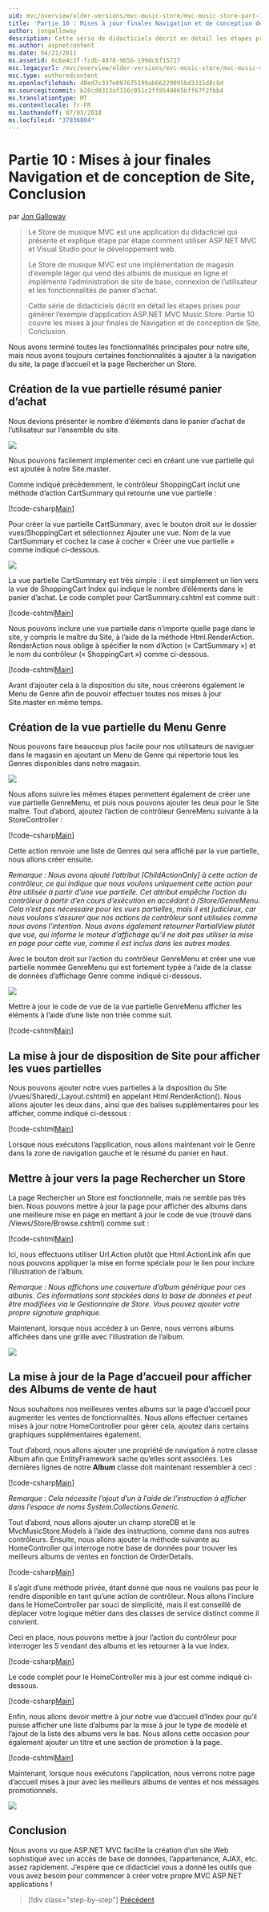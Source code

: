 ```yaml
---
uid: mvc/overview/older-versions/mvc-music-store/mvc-music-store-part-10
title: 'Partie 10 : Mises à jour finales Navigation et de conception de Site, Conclusion | Microsoft Docs'
author: jongalloway
description: Cette série de didacticiels décrit en détail les étapes prises pour générer l’exemple d’application ASP.NET MVC Music Store. Partie 10 couvre les mises à jour finales de Navigation et S....
ms.author: aspnetcontent
ms.date: 04/21/2011
ms.assetid: 0c6e4c2f-fcdb-4978-9656-1990c6f15727
msc.legacyurl: /mvc/overview/older-versions/mvc-music-store/mvc-music-store-part-10
msc.type: authoredcontent
ms.openlocfilehash: 40ed7c337e097675199ab66229095bd3315d8c8d
ms.sourcegitcommit: b28cd0313af316c051c2ff8549865bff67f2fbb4
ms.translationtype: MT
ms.contentlocale: fr-FR
ms.lasthandoff: 07/05/2018
ms.locfileid: "37836804"
---
```

<a name="part-10-final-updates-to-navigation-and-site-design-conclusion"></a>Partie 10 : Mises à jour finales Navigation et de conception de Site, Conclusion
====================
par [Jon Galloway](https://github.com/jongalloway)

> Le Store de musique MVC est une application du didacticiel qui présente et explique étape par étape comment utiliser ASP.NET MVC et Visual Studio pour le développement web.  
>   
> Le Store de musique MVC est une implémentation de magasin d’exemple léger qui vend des albums de musique en ligne et implémente l’administration de site de base, connexion de l’utilisateur et les fonctionnalités de panier d’achat.  
>   
> Cette série de didacticiels décrit en détail les étapes prises pour générer l’exemple d’application ASP.NET MVC Music Store. Partie 10 couvre les mises à jour finales de Navigation et de conception de Site, Conclusion.


Nous avons terminé toutes les fonctionnalités principales pour notre site, mais nous avons toujours certaines fonctionnalités à ajouter à la navigation du site, la page d’accueil et la page Rechercher un Store.

## <a name="creating-the-shopping-cart-summary-partial-view"></a>Création de la vue partielle résumé panier d’achat

Nous devions présenter le nombre d’éléments dans le panier d’achat de l’utilisateur sur l’ensemble du site.

![](mvc-music-store-part-10/_static/image1.png)

Nous pouvons facilement implémenter ceci en créant une vue partielle qui est ajoutée à notre Site.master.

Comme indiqué précédemment, le contrôleur ShoppingCart inclut une méthode d’action CartSummary qui retourne une vue partielle :

[!code-csharp[Main](mvc-music-store-part-10/samples/sample1.cs)]

Pour créer la vue partielle CartSummary, avec le bouton droit sur le dossier vues/ShoppingCart et sélectionnez Ajouter une vue. Nom de la vue CartSummary et cochez la case à cocher « Créer une vue partielle » comme indiqué ci-dessous.

![](mvc-music-store-part-10/_static/image2.png)

La vue partielle CartSummary est très simple : il est simplement un lien vers la vue de ShoppingCart Index qui indique le nombre d’éléments dans le panier d’achat. Le code complet pour CartSummary.cshtml est comme suit :

[!code-cshtml[Main](mvc-music-store-part-10/samples/sample2.cshtml)]

Nous pouvons inclure une vue partielle dans n’importe quelle page dans le site, y compris le maître du Site, à l’aide de la méthode Html.RenderAction. RenderAction nous oblige à spécifier le nom d’Action (« CartSummary ») et le nom du contrôleur (« ShoppingCart ») comme ci-dessous.

[!code-cshtml[Main](mvc-music-store-part-10/samples/sample3.cshtml)]

Avant d’ajouter cela à la disposition du site, nous créerons également le Menu de Genre afin de pouvoir effectuer toutes nos mises à jour Site.master en même temps.

## <a name="creating-the-genre-menu-partial-view"></a>Création de la vue partielle du Menu Genre

Nous pouvons faire beaucoup plus facile pour nos utilisateurs de naviguer dans le magasin en ajoutant un Menu de Genre qui répertorie tous les Genres disponibles dans notre magasin.

![](mvc-music-store-part-10/_static/image3.png)

Nous allons suivre les mêmes étapes permettent également de créer une vue partielle GenreMenu, et puis nous pouvons ajouter les deux pour le Site maître. Tout d’abord, ajoutez l’action de contrôleur GenreMenu suivante à la StoreController :

[!code-csharp[Main](mvc-music-store-part-10/samples/sample4.cs)]

Cette action renvoie une liste de Genres qui sera affiché par la vue partielle, nous allons créer ensuite.

*Remarque : Nous avons ajouté l’attribut [ChildActionOnly] à cette action de contrôleur, ce qui indique que nous voulons uniquement cette action pour être utilisée à partir d’une vue partielle. Cet attribut empêche l’action du contrôleur à partir d’en cours d’exécution en accédant à /Store/GenreMenu. Cela n’est pas nécessaire pour les vues partielles, mais il est judicieux, car nous voulons s’assurer que nos actions de contrôleur sont utilisées comme nous avons l’intention. Nous avons également retourner PartialView plutôt que vue, qui informe le moteur d’affichage qu’il ne doit pas utiliser la mise en page pour cette vue, comme il est inclus dans les autres modes.*

Avec le bouton droit sur l’action du contrôleur GenreMenu et créer une vue partielle nommée GenreMenu qui est fortement typée à l’aide de la classe de données d’affichage Genre comme indiqué ci-dessous.

![](mvc-music-store-part-10/_static/image4.png)

Mettre à jour le code de vue de la vue partielle GenreMenu afficher les éléments à l’aide d’une liste non triée comme suit.

[!code-cshtml[Main](mvc-music-store-part-10/samples/sample5.cshtml)]

## <a name="updating-site-layout-to-display-our-partial-views"></a>La mise à jour de disposition de Site pour afficher les vues partielles

Nous pouvons ajouter notre vues partielles à la disposition du Site (/vues/Shared/\_Layout.cshtml) en appelant Html.RenderAction(). Nous allons ajouter les deux dans, ainsi que des balises supplémentaires pour les afficher, comme indiqué ci-dessous :

[!code-cshtml[Main](mvc-music-store-part-10/samples/sample6.cshtml)]

Lorsque nous exécutons l’application, nous allons maintenant voir le Genre dans la zone de navigation gauche et le résumé du panier en haut.

## <a name="update-to-the-store-browse-page"></a>Mettre à jour vers la page Rechercher un Store

La page Rechercher un Store est fonctionnelle, mais ne semble pas très bien. Nous pouvons mettre à jour la page pour afficher des albums dans une meilleure mise en page en mettant à jour le code de vue (trouvé dans /Views/Store/Browse.cshtml) comme suit :

[!code-cshtml[Main](mvc-music-store-part-10/samples/sample7.cshtml)]

Ici, nous effectuons utiliser Url.Action plutôt que Html.ActionLink afin que nous pouvons appliquer la mise en forme spéciale pour le lien pour inclure l’illustration de l’album.

*Remarque : Nous affichons une couverture d’album générique pour ces albums. Ces informations sont stockées dans la base de données et peut être modifiées via le Gestionnaire de Store. Vous pouvez ajouter votre propre signature graphique.*

Maintenant, lorsque nous accédez à un Genre, nous verrons albums affichées dans une grille avec l’illustration de l’album.

![](mvc-music-store-part-10/_static/image5.png)

## <a name="updating-the-home-page-to-show-top-selling-albums"></a>La mise à jour de la Page d’accueil pour afficher des Albums de vente de haut

Nous souhaitons nos meilleures ventes albums sur la page d’accueil pour augmenter les ventes de fonctionnalités. Nous allons effectuer certaines mises à jour notre HomeController pour gérer cela, ajoutez dans certains graphiques supplémentaires également.

Tout d’abord, nous allons ajouter une propriété de navigation à notre classe Album afin que EntityFramework sache qu’elles sont associées. Les dernières lignes de notre **Album** classe doit maintenant ressembler à ceci :

[!code-csharp[Main](mvc-music-store-part-10/samples/sample8.cs)]

*Remarque : Cela nécessite l’ajout d’un à l’aide de l’instruction à afficher dans l’espace de noms System.Collections.Generic.*

Tout d’abord, nous allons ajouter un champ storeDB et le MvcMusicStore.Models à l’aide des instructions, comme dans nos autres contrôleurs. Ensuite, nous allons ajouter la méthode suivante au HomeController qui interroge notre base de données pour trouver les meilleurs albums de ventes en fonction de OrderDetails.

[!code-csharp[Main](mvc-music-store-part-10/samples/sample9.cs)]

Il s’agit d’une méthode privée, étant donné que nous ne voulons pas pour le rendre disponible en tant qu’une action de contrôleur. Nous allons l’inclure dans le HomeController par souci de simplicité, mais il est conseillé de déplacer votre logique métier dans des classes de service distinct comme il convient.

Ceci en place, nous pouvons mettre à jour l’action du contrôleur pour interroger les 5 vendant des albums et les retourner à la vue Index.

[!code-csharp[Main](mvc-music-store-part-10/samples/sample10.cs)]

Le code complet pour le HomeController mis à jour est comme indiqué ci-dessous.

[!code-csharp[Main](mvc-music-store-part-10/samples/sample11.cs)]

Enfin, nous allons devoir mettre à jour notre vue d’accueil d’Index pour qu’il puisse afficher une liste d’albums par la mise à jour le type de modèle et l’ajout de la liste des albums vers le bas. Nous allons cette occasion pour également ajouter un titre et une section de promotion à la page.

[!code-cshtml[Main](mvc-music-store-part-10/samples/sample12.cshtml)]

Maintenant, lorsque nous exécutons l’application, nous verrons notre page d’accueil mises à jour avec les meilleurs albums de ventes et nos messages promotionnels.

![](mvc-music-store-part-10/_static/image1.jpg)

## <a name="conclusion"></a>Conclusion

Nous avons vu que ASP.NET MVC facilite la création d’un site Web sophistiqué avec un accès de base de données, l’appartenance, AJAX, etc. assez rapidement. J’espère que ce didacticiel vous a donné les outils que vous avez besoin pour commencer à créer votre propre MVC ASP.NET applications !


> [!div class="step-by-step"]
> [Précédent](mvc-music-store-part-9.md)
